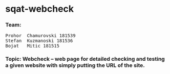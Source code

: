 # sqat-webcheck

### Team:
<pre>
Prohor 	Chamurovski 181539
Stefan 	Kuzmanoski 181536
Bojat 	Mitic 181515
</pre>

### Topic: Webcheck – web page for detailed checking and testing a given website with simply putting the URL of the site.

